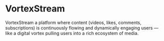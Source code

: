# VortexStream
VortexStream a platform where content (videos, likes, comments, subscriptions) is continuously flowing and dynamically engaging users — like a digital vortex pulling users into a rich ecosystem of media.

